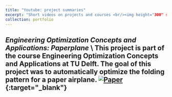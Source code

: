 ```yaml
---
title: "Youtube: project summaries"
excerpt: "Short videos on projects and courses <br/><img height="300" src="../images/you_proj.png" width="500"/>"
collection: portfolio
---
```


_Engineering Optimization Concepts and Applications: Paperplane_ \\
This project is part of the course Engineering Optimization Concepts and Applications at TU Delft.
The goal of this project was to automatically optimize the folding pattern for a paper airplane.
[![Paper](https://img.youtube.com/vi/8Hy7yl3XPO0/0.jpg)](https://www.youtube.com/watch?v=8Hy7yl3XPO0){:target="_blank"}
---